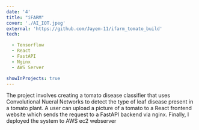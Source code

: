 ```yaml
---
date: '4'
title: "iFARM"
cover: './AI_IOT.jpeg'
external: 'https://github.com/Jayem-11/ifarm_tomato_build'
tech:

  - Tensorflow
  - React
  - FastAPI
  - Nginx
  - AWS Server

showInProjects: true
---
```


The project involves creating a tomato disease classifier that uses Convolutional Nueral Networks to detect the type of leaf disease present in a tomato plant. A user can upload a picture of a tomato to a React frontend website which sends the request to a FastAPI backend via nginx. Finally, I deployed the system to AWS ec2 webserver
